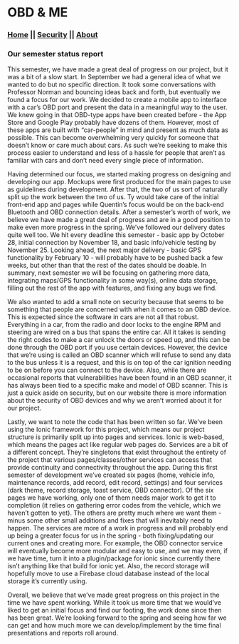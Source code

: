 # OBD & ME
### [Home](https://car-maintenance-senior-project.github.io/OBD-ME/index)		||		[Security](https://car-maintenance-senior-project.github.io/OBD-ME/security)		||		[About](https://car-maintenance-senior-project.github.io/OBD-ME/about)

### Our semester status report

This semester, we have made a great deal of progress on our project, but it was a bit of a slow start. In September we had a general idea of what we wanted to do but no specific direction. It took some conversations with Professor Norman and bouncing ideas back and forth, but eventually we found a focus for our work. We decided to create a mobile app to interface with a car’s OBD port and present the data in a meaningful way to the user. We knew going in that OBD-type apps have been created before - the App Store and Google Play probably have dozens of them. However, most of these apps are built with “car-people” in mind and present as much data as possible. This can become overwhelming very quickly for someone that doesn’t know or care much about cars. As such we’re seeking to make this process easier to understand and less of a hassle for people that aren’t as familiar with cars and don’t need every single piece of information.
	
  Having determined our focus, we started making progress on designing and developing our app. Mockups were first produced for the main pages to use as guidelines during development. After that, the two of us sort of naturally split up the work between the two of us. Ty would take care of the initial front-end app and pages while Quentin’s focus would be on the back-end Bluetooth and OBD connection details. After a semester’s worth of work, we believe we have made a great deal of progress and are in a good position to make even more progress in the spring. We’ve followed our delivery dates quite well too. We hit every deadline this semester - basic app by October 28, initial connection by November 18, and basic info/vehicle testing by November 25. Looking ahead, the next major delivery - basic GPS functionality by February 10 - will probably have to be pushed back a few weeks, but other than that the rest of the dates should be doable. In summary, next semester we will be focusing on gathering more data, integrating maps/GPS functionality in some way(s), online data storage, filling out the rest of the app with features, and fixing any bugs we find.
	
  We also wanted to add a small note on security because that seems to be something that people are concerned with when it comes to an OBD device.  This is expected since the software in cars are not all that robust.  Everything in a car, from the radio and door locks to the engine RPM and steering are wired on a bus that spans the entire car.  All it takes is sending the right codes to make a car unlock the doors or speed up, and this can be done through the OBD port if you use certain devices.  However, the device that we’re using is called an OBD scanner which will refuse to send any data to the bus unless it is a request, and this is on top of the car ignition needing to be on before you can connect to the device.  Also, while there are occasional reports that vulnerabilities have been found in an OBD scanner, it has always been tied to a specific make and model of OBD scanner.  This is just a quick aside on security, but on our website there is more information about the security of OBD devices and why we aren’t worried about it for our project.
	
  Lastly, we want to note the code that has been written so far. We’ve been using the Ionic framework for this project, which means our project structure is primarily split up into pages and services. Ionic is web-based, which means the pages act like regular web pages do. Services are a bit of a different concept. They’re singletons that exist throughout the entirety of the project that various pages/classes/other services can access that provide continuity and connectivity throughout the app. During this first semester of development we’ve created six pages (home, vehicle info, maintenance records, add record, edit record, settings) and four services (dark theme, record storage, toast service, OBD connector). Of the six pages we have working, only one of them needs major work to get it to completion (it relies on gathering error codes from the vehicle, which we haven’t gotten to yet). The others are pretty much where we want them - minus some other small additions and fixes that will inevitably need to happen. The services are more of a work in progress and will probably end up being a greater focus for us in the spring - both fixing/updating our current ones and creating more. For example, the OBD connector service will eventually become more modular and easy to use, and we may even, if we have time, turn it into a plugin/package for ionic since currently there isn’t anything like that build for ionic yet.  Also, the record storage will hopefully move to use a Firebase cloud database instead of the local storage it’s currently using. 
	
  Overall, we believe that we’ve made great progress on this project in the time we have spent working. While it took us more time that we would’ve liked to get an initial focus and find our footing, the work done since then has been great. We’re looking forward to the spring and seeing how far we can get and how much more we can develop/implement by the time final presentations and reports roll around.
